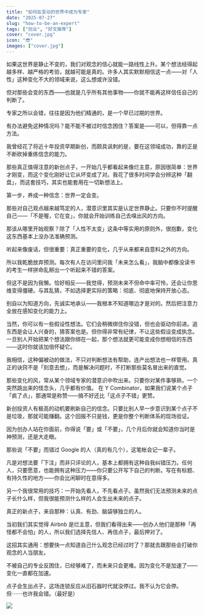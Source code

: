 ```yaml
---
title: "如何在变动的世界中成为专家"
date: "2025-07-27"
slug: "how-to-be-an-expert"
tags: ["创业", "好文推荐"]
cover: "cover.jpg"
icon: "😎"
images: ["cover.jpg"]
---
```

如果这世界是静止不变的，我们对观念的信心就能一路线性上升。某个想法经得起越多样、越严格的考验，就越可能是真的。许多人其实默默相信这一点——对「人性」这种变化不大的领域来说，这么想或许没错。



但对那些会变的东西——也就是几乎所有其他事物——你就不能再这样信任自己的判断了。



专家之所以会错，往往是因为他们精通的，是一个早已过期的世界。



有办法避免这种情况吗？能不能不被过时信念困住？答案是——可以，但得靠一点方法。



我曾经花了将近十年投资早期新创，而颇具讽刺的是，要在这领域成功，靠的正是不断砍掉重练信念的能力。



那些真正值得注意的新创点子，一开始几乎都看起来像烂主意，原因很简单：世界才刚变，而这个变化刚好让它从坏变成了对。我花了很多时间学会分辨这种「翻盘」，而这套技巧，其实也能套用在一切新想法上。



第一步，养成一种信念：世界一定会变。



那些对自己观点越来越笃定的人，潜意识里其实是认定世界静止。只要你不时提醒自己——「不是喔，它在变」，你就会开始训练自己去嗅出风的方向。



那该从哪里开始观察？除了「人性不太变」这条中等实用的原则外，很抱歉，变化这东西基本上没办法准确预测。



听起来像废话，但很重要：真正重要的变化，几乎从来都来自意料之外的方向。



所以我乾脆放弃预测。每次有人在访问里问我「未来怎么看」，我脑中都像没读书的考生一样拼命乱掰出一个听起来不错的答案。



但这不是因为我懒。恰好相反——我觉得，预测未来不但命中率可怜，还会让你思维变得僵硬。与其乱猜，不如选择更实际的策略：彻底、彻底地保持开放心态。



别自以为知道方向，先诚实地承认——我根本不知道哪边才是对的。然后把注意力全放在感知变化的能力上。



当然，你可以有一些假设性想法。它们会稍微绑住你没错，但也会驱动你前进。追东西是会让人兴奋的，猜答案也是。但你得非常有纪律，不让这些假设变成执念。
一旦别人开始把某个想法跟你绑在一起，那个想法就更可能变成你想相信的东西——这时你就该加倍怀疑它。



我相信，这种偏被动的做法，不只对判断想法有帮助，连产出想法也一样管用。真正的诀窍不是「刻意去想」，而是解决问题时，不打断那些莫名冒出来的直觉。



那些变化的风，常从某个领域专家的潜意识中吹出来。只要你对某件事够熟，一个突然跳出来的怪念头，几乎都有价值。
在 Y Combinator，如果我们说某个点子「疯了点」，那通常是称赞——搞不好还比「这点子不错」更赞。



新创投资人有极高的动机要刷新自己的信念。只要比别人早一步意识到某个点子不是垃圾，那就可能赚翻。这个回报不只是钱，更是你整个判断体系的现场验证。



因为创办人站在你面前，你得说「要」或「不要」，几个月后你就会知道你当时是神预测，还是大走眼。



那些说「不要」而错过 Google 的人（真的有几个），这笔帐会记一辈子。



凡是对想法要「下注」而非只评论的人，基本上都拥有这种自我纠错压力。任何人，只要愿意，也能拥有这种压力——你只要公开写下自己的判断。写在有标题、有持久性的地方——你会比闲聊时在意得多。



另一个我很常用的技巧：一开始先看人，不先看点子。虽然我们无法预测未来的点子长什么样，但我很能预测什么样的人会生出未来的点子。



真正的新点子，来自那种：认真、有劲、脑袋够独立的人。



当初我们其实觉得 Airbnb 是烂主意，但我们看得出来——创办人他们是那种「再怪都不会怕」的人，所以我们选择先信人、再信点子，最后押对了。



这招其实通用：想要快一点知道自己什么观念已经过时了？那就去跟那些会打破你观念的人当朋友。



不被自己的专业反困住，已经够难了，而未来只会更难。因为变化不是加速了——变化一直都在加速。



点子会生出点子，这场连锁反应从旧石器时代就没停过。我不认为它会停。
但⋯⋯也许我会错。（最好是）




![](https://prod-files-secure.s3.us-west-2.amazonaws.com/112d0858-5090-4d34-a606-b75eb8d65fd2/46476355-9cf3-4e99-9b7a-3531bc426380/1000202064.png?X-Amz-Algorithm=AWS4-HMAC-SHA256&X-Amz-Content-Sha256=UNSIGNED-PAYLOAD&X-Amz-Credential=ASIAZI2LB4662G2GD2V4%2F20250820%2Fus-west-2%2Fs3%2Faws4_request&X-Amz-Date=20250820T184535Z&X-Amz-Expires=3600&X-Amz-Security-Token=IQoJb3JpZ2luX2VjEJL%2F%2F%2F%2F%2F%2F%2F%2F%2F%2FwEaCXVzLXdlc3QtMiJIMEYCIQCSamTvVDzTlnYHqsOV7V%2FYEiVNb19RAeBfr60coSMaCgIhAO8MCpjRMGbMNWpXfTkV%2F0LQMbfl%2FqAkf%2FJBGlTclHVwKogECNv%2F%2F%2F%2F%2F%2F%2F%2F%2F%2FwEQABoMNjM3NDIzMTgzODA1Igzm53lL3z7yJb3j9KAq3ANkXvDehlbIkZjs%2FgCOi2gH7lbEMmXYWOigwj%2Fk3OqcBdqreS0QlncQ%2FE6cCJ%2BNLRh3gbhnRszTu6%2FkFLKkFb%2F0juefaCHG5RIWxMbeBXolJGxf5usUZXY0BZx63%2FwffyZB4xHJepzZZdB2WOmfysgf89vJNXsc1dL3lizoZe1%2FHU%2F2dMSYaJoJTHrG9GS8G%2Fx2%2B0WK1ouqJpDiTwmBmf8Uhatk0VvvaKkSP7cw2q3FuUlbJ8Wex51z%2FnsJ3NYRYbrs7S0e5tLbOHBwnDKm%2FzwZExWRZOzuAsInFrngbhiMi6APn2kYR7kDDyipKTBXy1QSxP39LO%2FhIU1Dy7tRvsdPi44yqNobof0aKhY09ZjwroOJof02DH4iEk%2BWnosNjN5IfSvJWGu23WDXMzU%2FkXZUUXYuz1Yky3xeCGSu%2FZIZ2XAEDvCOnXeaf7fc%2FmuznA9gI3kNZIQ6GFQMTbyj7p5D15ErtFJxMsB9lFsFN2eUuxX2OWsJShYtzZ%2F8OpnqGwKVaUbmkwoPmLRdENnEq%2FMXvLki3hC%2FmMwQ2zZCdu5g3ukOHEl7LI0QEcUi9S4GnTmq1LOJ%2F76FXWy4GhnVmi%2BxbWaQbk96Xnszns9c0kdMFxF%2FOzyp5C9NqG1DhzCdlpjFBjqkAVe8mF%2FT2bM8T9oavf%2FNVtDuUEJOPjuSlzndYw3Jl6t2MDhq0IdnHdf8fz%2Bhn9I%2BJiFTktKZgSUC3%2BrCnawEJnS5B3mcYEvk%2Bp%2FgfXa0MVIWaB1G0ObolJ%2BaeDDkwEFx9GGF7PQezPBb8OR0pF%2BEbX4YUc5%2FjKzFbSlQ9GmK2COyFCweYnQFmV0Qsnvu63H9jptEZMT5YW9oUzHBTgq0ZOFLAjYh&X-Amz-Signature=914b9905ee957c218155b7242f2b23f52a9e74e71ef94fc53e1a825c0038e53c&X-Amz-SignedHeaders=host&x-amz-checksum-mode=ENABLED&x-id=GetObject)

